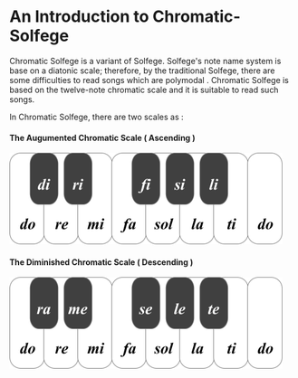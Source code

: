 An Introduction to Chromatic-Solfege
====================================

Chromatic Solfege is a variant of Solfege. Solfege's note name system is base on
a diatonic scale; therefore, by the traditional Solfege, there are some
difficulties to read songs which are polymodal . Chromatic Solfege is based on
the twelve-note chromatic scale and it is suitable to read such songs.


In Chromatic Solfege, there are two scales as :

#### The Augumented Chromatic Scale ( Ascending )
![do di re ri mi fa fi sol si la li ti do](doc/solfege-aug.png)

#### The Diminished Chromatic Scale ( Descending )
![do ti te la le sol se fa mi me re ra do](doc/solfege-dim.png)



